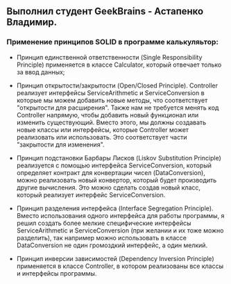 <h2>Выполнил студент GeekBrains - Астапенко Владимир.</h2>
<h3>Применение принципов SOLID в программе калькуляьтор:</h3>

* Принцип единственной ответственности (Single Responsibility Principle) применяется в классе Calculator, 
  который отвечает только за ввод данных;

* Принцип открытости/закрытости (Open/Closed Principle). Controller реализует интерфейсы ServiceArithmetic и ServiceConversion
  в которые мы можем добавить новые методы, что соответствует "открытости для расширения".
  Также нам не требуется менять код Controller напрямую, чтобы добавить новый функционал или изменить существующий.
  Вместо этого, мы должны создавать новые классы или интерфейсы, которые Controller может реализовать или использовать.
  Это соответствует части "закрытости для изменения".

* Принцип подстановки Барбары Лисков (Liskov Substitution Principle) реализуется с помощью интерфейса ServiceConversion,
  который определяет контракт для конвертации чисел (DataConversion), можно реализовать новый конвертор, который будет производить другие вычисления.
  Это можно сделать создав новый класс, который реализует интерфейс ServiceConversion.

* Принцип разделения интерфейса (Interface Segregation Principle). Вместо использования одного интерфейса для
  работы программы, я решил создать более мелкие специфические интерфейсы ServiceArithmetic и ServiceConversion (при желании и их тоже можно разделить),
  так например можно использовать в классе DataConversion не один громоздкий интерфейс, а один мелкий.

* Принцип инверсии зависимостей (Dependency Inversion Principle) применяется в классе Controller,
  в котором реализованы все классы и интерфейсы программы.
